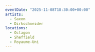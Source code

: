 ```yaml
---
eventDate: "2025-11-08T18:30:00+00:00"
artists:
  - Saxon
  - Dirkschneider
locations:
  - Octagon
  - Sheffield
  - Royaume-Uni
---
```

